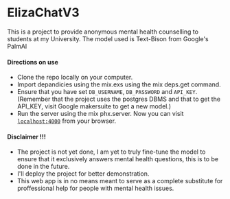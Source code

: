# ElizaChatV3

This is a project to provide anonymous mental health counselling to students at my University. The model used is Text-Bison from Google's PalmAI 

#### Directions on use
  * Clone the repo locally on your computer.
  * Import depandicies using the mix.exs using the mix deps.get command.
  * Ensure that you have set <code>DB_USERNAME</code>, <code>DB_PASSWORD</code> and <code>API_KEY</code>. (Remember that the project uses the postgres DBMS and that to get the API_KEY, visit Google makersuite to get a new model.)
  * Run the server using the mix phx.server.
Now you can visit [`localhost:4000`](http://localhost:4000) from your browser.

#### Disclaimer !!!
 * The project is not yet done, I am yet to truly fine-tune the model to ensure that it exclusively answers mental health questions, this is to be done in the future.
 * I'll deploy the project for better demonstration.
 * This web app is in no means meant to serve as a complete substitute for proffessional help for people with mental health issues.
